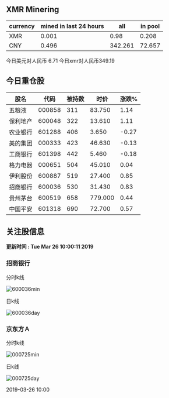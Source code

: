 ## XMR Minering

|currency|mined in last 24 hours|all|in pool|
|---|---|---|---|
|XMR|0.001|0.98|0.208|
|CNY|0.496|342.261|72.657|

今日美元对人民币 6.71	今日xmr对人民币349.19


## 今日重仓股 

|股名|代码|被持数|时价|涨跌%|
|---|---|---|---|---|
|五粮液|000858|311|83.750|1.14|
|保利地产|600048|322|13.610|1.11|
|农业银行|601288|406|3.650|-0.27|
|美的集团|000333|423|46.630|-0.13|
|工商银行|601398|442|5.460|-0.18|
|格力电器|000651|504|45.010|0.04|
|伊利股份|600887|519|27.400|0.85|
|招商银行|600036|530|31.430|0.83|
|贵州茅台|600519|658|779.000|0.44|
|中国平安|601318|690|72.700|0.57|

## 关注股信息
**更新时间 : Tue Mar 26 10:00:11 2019**
### 招商银行 
分时k线

![600036min](http://image.sinajs.cn/newchart/min/n/sh600036.gif)

日k线

![600036day](http://image.sinajs.cn/newchart/daily/n/sh600036.gif)

### 京东方Ａ 
分时k线

![000725min](http://image.sinajs.cn/newchart/min/n/sz000725.gif)

日k线

![000725day](http://image.sinajs.cn/newchart/daily/n/sz000725.gif)

2019-03-26 10:00